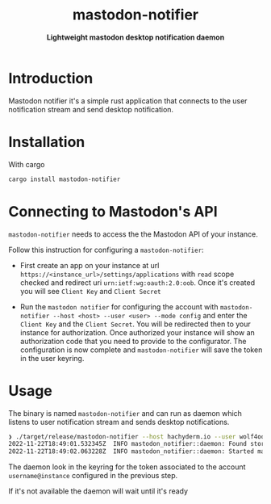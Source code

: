 <h1 align="center">mastodon-notifier</h1>
<div align="center">
  <strong>
    Lightweight mastodon desktop notification daemon
  </strong>
</div>

<br />


# Introduction

Mastodon notifier it's a simple rust application that connects to the user notification stream
and send desktop notification.

# Installation

With cargo

``` sh
cargo install mastodon-notifier
```

# Connecting to Mastodon's API


`mastodon-notifier` needs to access the the Mastodon API of your instance.

Follow this instruction for configuring a `mastodon-notifier`:

- First create an app on your instance at url `https://<instance_url>/settings/applications` with `read` scope checked
and redirect uri `urn:ietf:wg:oauth:2.0:oob`. Once it's created you will see `Client Key` and `Client Secret` 

- Run the `mastodon notifier` for configuring the account with `mastodon-notifier --host <host> --user <user> --mode config`
  and enter the `Client Key` and the `Client Secret`. You will be redirected then to your instance for authorization.
  Once authorized your instance will show an authorization code that you need to provide to the configurator.
  The configuration is now complete and `mastodon-notifier` will save the token in the user keyring.


# Usage

The binary is named `mastodon-notifier` and can run as daemon which listens to user notification stream
and sends desktop notifications.

``` sh
❯ ./target/release/mastodon-notifier --host hachyderm.io --user wolf4ood --mode daemon
2022-11-22T18:49:01.532345Z  INFO mastodon_notifier::daemon: Found stored token for user wolf4ood@hachyderm.io
2022-11-22T18:49:02.063228Z  INFO mastodon_notifier::daemon: Started mastodon notify daemon on account wolf4ood@hachyderm.io
```

The daemon look in the keyring for the token associated to the account `username@instance` configured in the previous step.

If it's not available the daemon will wait until it's ready
